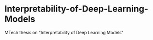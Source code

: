 # Interpretability-of-Deep-Learning-Models
MTech thesis on "Interpretability of Deep Learning Models"
